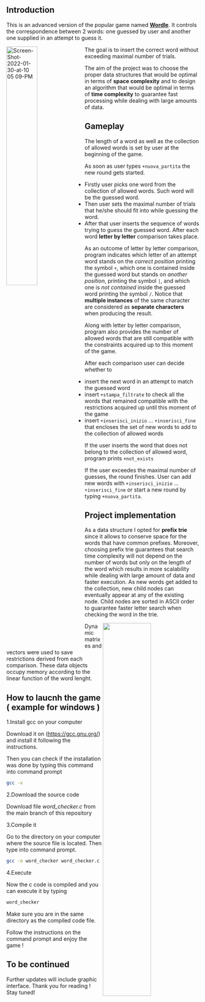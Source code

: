 
## Introduction

This is an advanced version of the popular game named [<b>Wordle</b>](https://en.wikipedia.org/wiki/Wordle).
It controls the correspondence between 2 words: one guessed by user and another one supplied in an attempt to guess it.

<img width="40%" height="auto" align="left" alt="Screen-Shot-2022-01-30-at-10 05 09-PM" src="https://user-images.githubusercontent.com/100211796/220171060-f7dbb4d4-ed9a-4ec5-9b75-e167d25be0c0.png">

The goal is to insert the correct word without exceeding maximal number of trials.

The aim of the project was to choose the proper data structures that would be optimal in terms of **space complexity** and to design an algorithm that would be optimal in terms of **time complexity** to guarantee fast processing while dealing with large amounts of data.

## Gameplay
The length of a word as well as the collection of allowed words is set by user at the beginning of the game.

As soon as user types `+nuova_partita` the new round gets started.

* Firstly user picks one word from the collection of allowed words. Such word will be the guessed word.
* Then user sets the maximal number of trials that he/she should fit into while guessing the word.
* After that user inserts the sequence of words trying to guess the guessed word. After each word **letter by letter** comparison takes place.

As an outcome of letter by letter comparison, program indicates which letter of an attempt word stands on the <i>correct position</i> printing the symbol `+`, which one is contained inside the guessed word but stands on <i>another position</i>, printing the symbol `|`, and which one is <i>not contained</i> inside the guessed word printing the symbol `/`. Notice that <b>multiple instances</b> of the same character are considered as <b>separate characters</b> when producing the result.

Along with letter by letter comparison, program also provides the number of allowed words that are still compatible with the constraints acquired up to this moment of the game.

After each comparison user can decide whether to
* insert the next word in an attempt to match the guessed word
* insert `+stampa_filtrate` to check all the words that remained compatible with the restrictions acquired up until this moment of the game
* insert `+inserisci_inizio` ... `+inserisci_fine` that encloses the set of new words to add to the collection of allowed words

If the user inserts the word that does not belong to the collection of allowed word, program prints `+not_exists`

If the user exceedes the maximal number of guesses, the round finishes. User can add new words with `+inserisci_inizio` ... `+inserisci_fine` or start a new round by typing `+nuova_partita`.

## Project implementation

As a data structure I opted for **prefix trie** since it allows to conserve space for the words that have common prefixes. Moreover, choosing prefix trie guarantees that search time complexity will not depend on the number of words but only on the length of the word which results in more scalability while dealing with large amount of data and faster execution. As new words get added to the collection, new child nodes can eventually appear at any of the existing node. Child nodes are sorted in ASCII order to guarantee faster letter search when checking the word in the trie.

<img src="https://user-images.githubusercontent.com/100211796/220166902-d575f7c8-9363-4d6a-895d-a4d0db27d974.png" width="50%" height="auto" align="right" />

Dynamic matrixes and vectors were used to save restrictions derived from each comparison. These data objects occupy memory according to the linear function of the word lenght. 


## How to laucnh the game ( example for windows )

1.Install gcc on your computer

Download it on (https://gcc.gnu.org/) and install it following the instructions.

Then you can check if the installation was done by typing this command into command prompt
```bash
gcc -v
```

2.Download the source code 

Download file _word_checker.c_ from the main branch of this repository

3.Compile it

Go to the directory on your computer where the source file is located.
Then type into command prompt.
```bash
gcc -o word_checker word_checker.c
```

4.Execute

Now the c code is compiled and you can execute it by typing
```bash
word_checker
```
Make sure you are in the same directory as the compiled code file.

Follow the instructions on the command prompt and enjoy the game !

## To be continued

Further updates will include graphic interface. Thank you for reading !
Stay tuned!

